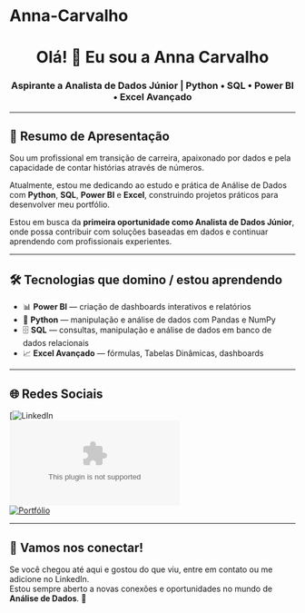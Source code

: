 # Anna-Carvalho

<!-- Profile README -->

<!-- Profile README -->

<h1 align="center">Olá! 👋 Eu sou a Anna Carvalho</h1>
<h3 align="center">Aspirante a Analista de Dados Júnior | Python • SQL • Power BI • Excel Avançado</h3>

---

## 📝 Resumo de Apresentação

Sou um profissional em transição de carreira, apaixonado por dados e pela capacidade de contar histórias através de números.

Atualmente, estou me dedicando ao estudo e prática de Análise de Dados com **Python**, **SQL**, **Power BI** e **Excel**, construindo projetos práticos para desenvolver meu portfólio.

Estou em busca da **primeira oportunidade como Analista de Dados Júnior**, onde possa contribuir com soluções baseadas em dados e continuar aprendendo com profissionais experientes.

---

## 🛠️ Tecnologias que domino / estou aprendendo

- 📊 **Power BI** — criação de dashboards interativos e relatórios
- 🐍 **Python** — manipulação e análise de dados com Pandas e NumPy
- 🗄️ **SQL** — consultas, manipulação e análise de dados em banco de dados relacionais
- 📈 **Excel Avançado** — fórmulas, Tabelas Dinâmicas, dashboards

---

## 🌐 Redes Sociais

[![LinkedIn](www.linkedin.com/in/anna-pereira-de-carvalho)  
[![Email](annaofc0209@gmail.com)](annaofc0209@gmail.com)  
[![Portfólio](https://annacarvalho-coder.github.io/MeuPortifolio/)](https://annacarvalho-coder.github.io/MeuPortifolio/)  

---

## 🚀 Vamos nos conectar!

Se você chegou até aqui e gostou do que viu, entre em contato ou me adicione no LinkedIn.  
Estou sempre aberto a novas conexões e oportunidades no mundo de **Análise de Dados**. 🚀

